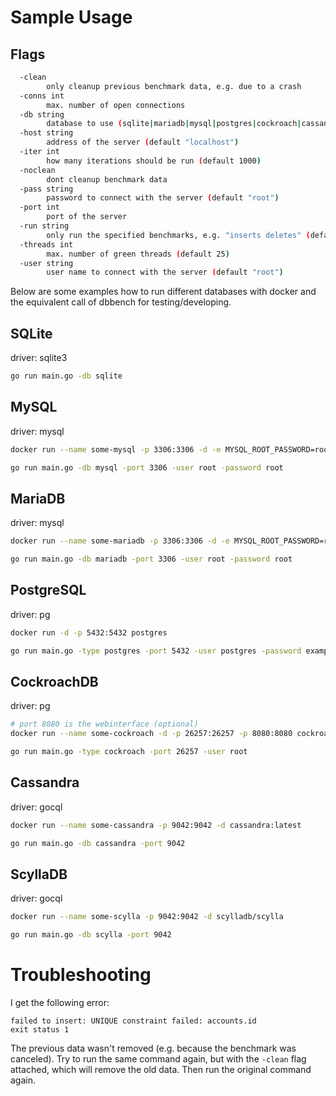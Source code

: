 # Sample Usage

## Flags

``` bash
  -clean
        only cleanup previous benchmark data, e.g. due to a crash
  -conns int
        max. number of open connections
  -db string
        database to use (sqlite|mariadb|mysql|postgres|cockroach|cassandra|scylla)
  -host string
        address of the server (default "localhost")
  -iter int
        how many iterations should be run (default 1000)
  -noclean
        dont cleanup benchmark data
  -pass string
        password to connect with the server (default "root")
  -port int
        port of the server
  -run string
        only run the specified benchmarks, e.g. "inserts deletes" (default "all")
  -threads int
        max. number of green threads (default 25)
  -user string
        user name to connect with the server (default "root")
``` 


Below are some examples how to run different databases with docker and the equivalent call of dbbench for testing/developing.

## SQLite

driver: sqlite3

``` bash
go run main.go -db sqlite
``` 

## MySQL

driver: mysql

``` bash
docker run --name some-mysql -p 3306:3306 -d -e MYSQL_ROOT_PASSWORD=root -e MYSQL_DATABASE=dbbench mysql

go run main.go -db mysql -port 3306 -user root -password root
``` 

## MariaDB

driver: mysql

``` bash
docker run --name some-mariadb -p 3306:3306 -d -e MYSQL_ROOT_PASSWORD=root -e MYSQL_DATABASE=dbbench mariadb 

go run main.go -db mariadb -port 3306 -user root -password root
``` 

## PostgreSQL

driver: pg

``` bash
docker run -d -p 5432:5432 postgres

go run main.go -type postgres -port 5432 -user postgres -password example
``` 

## CockroachDB

driver: pg

``` bash
# port 8080 is the webinterface (optional)
docker run --name some-cockroach -d -p 26257:26257 -p 8080:8080 cockroachdb/cockroach:latest start --iternsecure

go run main.go -type cockroach -port 26257 -user root
```

## Cassandra

driver: gocql

``` bash
docker run --name some-cassandra -p 9042:9042 -d cassandra:latest

go run main.go -db cassandra -port 9042
```

## ScyllaDB

driver: gocql

``` bash
docker run --name some-scylla -p 9042:9042 -d scylladb/scylla

go run main.go -db scylla -port 9042
``` 

# Troubleshooting

I get the following error:

```
failed to insert: UNIQUE constraint failed: accounts.id
exit status 1
``` 
The previous data wasn't removed (e.g. because the benchmark was canceled). Try to run the same command again, but with the `-clean` flag attached, which will remove the old data. Then run the original command again.
